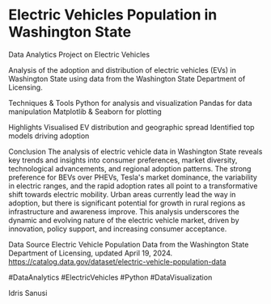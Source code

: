 # Electric Vehicles Population in Washington State

Data Analytics Project on Electric Vehicles

Analysis of the adoption and distribution of electric vehicles (EVs) in Washington State using data from the Washington State Department of Licensing. 

Techniques & Tools
Python for analysis and visualization
Pandas for data manipulation
Matplotlib & Seaborn for plotting

Highlights
Visualised EV distribution and geographic spread
Identified top models driving adoption

Conclusion
The analysis of electric vehicle data in Washington State reveals key trends and insights into consumer preferences, market diversity, technological advancements, and regional adoption patterns. The strong preference for BEVs over PHEVs, Tesla's market dominance, the variability in electric ranges, and the rapid adoption rates all point to a transformative shift towards electric mobility. Urban areas currently lead the way in adoption, but there is significant potential for growth in rural regions as infrastructure and awareness improve. This analysis underscores the dynamic and evolving nature of the electric vehicle market, driven by innovation, policy support, and increasing consumer acceptance.

Data Source
 Electric Vehicle Population Data from the Washington State Department of Licensing, updated April 19, 2024.
https://catalog.data.gov/dataset/electric-vehicle-population-data

#DataAnalytics #ElectricVehicles #Python #DataVisualization

Idris Sanusi

